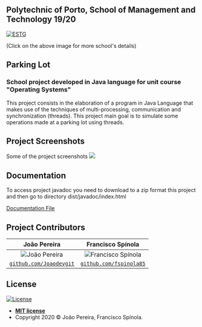 ## Polytechnic of Porto, School of Management and Technology 19/20
<a href="https://www.estg.ipp.pt/"><img src="https://user-images.githubusercontent.com/44362304/94424125-9f4d8a00-0181-11eb-84cb-174d8dbde5ec.png" title="ESTG"></a>

 (Click on the above image for more school's details)

## Parking Lot

### School project developed in Java language for unit course "Operating Systems"

This project consists in the elaboration of a program in Java Language that makes use of the techniques of multi-processing, communication and synchronization (threads). 
This project main goal is to simulate some operations made at a parking lot using threads.

## Project Screenshots
Some of the project screenshots
![](https://user-images.githubusercontent.com/44362304/94554899-aabcb600-0252-11eb-93a4-741719f795bf.png)

## Documentation
To access project javadoc you need to download to a zip format this project and then go to directory dist/javadoc/index.html
<p><a href="https://github.com/Joaodevgit/Parking-Lot/tree/master/dist/javadoc"> Documentation File</a></p>

## Project Contributors
| João Pereira | Francisco Spínola |
| :---: |:---:| 
| ![João Pereira](https://avatars2.githubusercontent.com/u/44362304?s=200&u=e779f8e4e1d4788360e7478a675df73f219b42b4&v=3)| ![Francisco Spínola](https://user-images.githubusercontent.com/44362304/94473787-94681900-01c4-11eb-89a4-9b80aa9a7b9f.png?s=200&v=3) |
| <a href="https://github.com/Joaodevgit" target="_blank">`github.com/Joaodevgit`</a> | <a href="https://github.com/fspinola85" target="_blank">`github.com/fspinola85`</a>|

## License

[![License](http://img.shields.io/:license-mit-blue.svg?style=flat-square)](http://badges.mit-license.org)
- **[MIT license](http://opensource.org/licenses/mit-license.php)**
- Copyright 2020 © João Pereira, Francisco Spínola.
